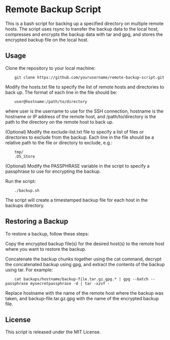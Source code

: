 # Remote Backup Script
This is a bash script for backing up a specified directory on multiple remote hosts. The script uses rsync to transfer the backup data to the local host, compresses and encrypts the backup data with tar and gpg, and stores the encrypted backup file on the local host.

## Usage
Clone the repository to your local machine:

        git clone https://github.com/yourusername/remote-backup-script.git

Modify the hosts.txt file to specify the list of remote hosts and directories to back up. The format of each line in the file should be:

        user@hostname:/path/to/directory

where user is the username to use for the SSH connection, hostname is the hostname or IP address of the remote host, and /path/to/directory is the path to the directory on the remote host to back up.

(Optional) Modify the exclude-list.txt file to specify a list of files or directories to exclude from the backup. Each line in the file should be a relative path to the file or directory to exclude, e.g.:

        tmp/
        .DS_Store

(Optional) Modify the PASSPHRASE variable in the script to specify a passphrase to use for encrypting the backup.

Run the script:

        ./backup.sh

The script will create a timestamped backup file for each host in the backups directory.

## Restoring a Backup

To restore a backup, follow these steps:

Copy the encrypted backup file(s) for the desired host(s) to the remote host where you want to restore the backup.

Concatenate the backup chunks together using the cat command, decrypt the concatenated backup using gpg, and extract the contents of the backup using tar. For example:

        cat backups/hostname/backup-file.tar.gz.gpg.* | gpg --batch --passphrase mysecretpassphrase -d | tar -xzvf -

Replace hostname with the name of the remote host where the backup was taken, and backup-file.tar.gz.gpg with the name of the encrypted backup file.

## License

This script is released under the MIT License.